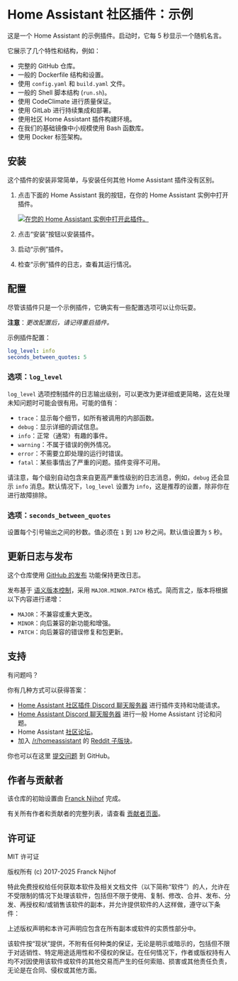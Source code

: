 # Home Assistant 社区插件：示例

这是一个 Home Assistant 的示例插件。启动时，它每 5 秒显示一个随机名言。

它展示了几个特性和结构，例如：

- 完整的 GitHub 仓库。
- 一般的 Dockerfile 结构和设置。
- 使用 `config.yaml` 和 `build.yaml` 文件。
- 一般的 Shell 脚本结构 (`run.sh`)。
- 使用 CodeClimate 进行质量保证。
- 使用 GitLab 进行持续集成和部署。
- 使用社区 Home Assistant 插件构建环境。
- 在我们的基础镜像中小规模使用 Bash 函数库。
- 使用 Docker 标签架构。

## 安装

这个插件的安装非常简单，与安装任何其他 Home Assistant 插件没有区别。

1. 点击下面的 Home Assistant 我的按钮，在你的 Home Assistant 实例中打开插件。

   [![在您的 Home Assistant 实例中打开此插件。][addon-badge]][addon]

1. 点击“安装”按钮以安装插件。
1. 启动“示例”插件。
1. 检查“示例”插件的日志，查看其运行情况。

## 配置

尽管该插件只是一个示例插件，它确实有一些配置选项可以让你玩耍。

**注意**：_更改配置后，请记得重启插件。_

示例插件配置：

```yaml
log_level: info
seconds_between_quotes: 5
```

### 选项：`log_level`

`log_level` 选项控制插件的日志输出级别，可以更改为更详细或更简略，这在处理未知问题时可能会很有用。可能的值有：

- `trace`：显示每个细节，如所有被调用的内部函数。
- `debug`：显示详细的调试信息。
- `info`：正常（通常）有趣的事件。
- `warning`：不属于错误的例外情况。
- `error`：不需要立即处理的运行时错误。
- `fatal`：某些事情出了严重的问题。插件变得不可用。

请注意，每个级别自动包含来自更高严重性级别的日志消息，例如，`debug` 还会显示 `info` 消息。默认情况下，`log_level` 设置为 `info`，这是推荐的设置，除非你在进行故障排除。

### 选项：`seconds_between_quotes`

设置每个引号输出之间的秒数。值必须在 `1` 到 `120` 秒之间。默认值设置为 `5` 秒。

## 更新日志与发布

这个仓库使用 [GitHub 的发布][releases] 功能保持更改日志。

发布基于 [语义版本控制][semver]，采用 `MAJOR.MINOR.PATCH` 格式。简而言之，版本将根据以下内容进行递增：

- `MAJOR`：不兼容或重大更改。
- `MINOR`：向后兼容的新功能和增强。
- `PATCH`：向后兼容的错误修复和包更新。

## 支持

有问题吗？

你有几种方式可以获得答案：

- [Home Assistant 社区插件 Discord 聊天服务器][discord] 进行插件支持和功能请求。
- [Home Assistant Discord 聊天服务器][discord-ha] 进行一般 Home Assistant 讨论和问题。
- Home Assistant [社区论坛][forum]。
- 加入 [/r/homeassistant][reddit] 的 [Reddit 子版块][reddit]。

你也可以在这里 [提交问题][issue] 到 GitHub。

## 作者与贡献者

该仓库的初始设置由 [Franck Nijhof][frenck] 完成。

有关所有作者和贡献者的完整列表，请查看 [贡献者页面][contributors]。

## 许可证

MIT 许可证

版权所有 (c) 2017-2025 Franck Nijhof

特此免费授权给任何获取本软件及相关文档文件（以下简称“软件”）的人，允许在不受限制的情况下处理该软件，包括但不限于使用、复制、修改、合并、发布、分发、再授权和/或销售该软件的副本，并允许提供软件的人这样做，遵守以下条件：

上述版权声明和本许可声明应包含在所有副本或软件的实质性部分中。

该软件按“现状”提供，不附有任何种类的保证，无论是明示或暗示的，包括但不限于对适销性、特定用途适用性和不侵权的保证。在任何情况下，作者或版权持有人均不对因使用该软件或软件的其他交易而产生的任何索赔、损害或其他责任负责，无论是在合同、侵权或其他方面。

[addon-badge]: https://my.home-assistant.io/badges/supervisor_addon.svg
[addon]: https://my.home-assistant.io/redirect/supervisor_addon/?addon=a0d7b954_example&repository_url=https%3A%2F%2Fgithub.com%2Fhassio-addons%2Frepository
[contributors]: https://github.com/hassio-addons/addon-example/graphs/contributors
[discord-ha]: https://discord.gg/c5DvZ4e
[discord]: https://discord.me/hassioaddons
[forum]: https://community.home-assistant.io/t/repository-community-hass-io-add-ons/24705?u=frenck
[frenck]: https://github.com/frenck
[issue]: https://github.com/hassio-addons/addon-example/issues
[reddit]: https://reddit.com/r/homeassistant
[releases]: https://github.com/hassio-addons/addon-example/releases
[semver]: http://semver.org/spec/v2.0.0.html